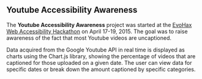 ## Youtube Accessibility Awareness

The **Youtube Accessibility Awareness** project was started at the [EvoHax Web Accessibility Hackathon][evohax] on April 17-19, 2015. The goal was to raise awareness of the fact that most Youtube videos are uncaptioned.

Data acquired from the Google Youtube API in real time is displayed as charts using the Chart.js library, showing the percentage of videos that are captioned for those uploaded on a given date. The user can view data for specific dates or break down the amount captioned by specific categories.

[evohax]: http://evohax.com/
